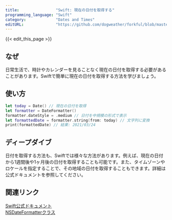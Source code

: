 ```yaml
---
title:                "Swift: 現在の日付を取得する"
programming_language: "Swift"
category:             "Dates and Times"
editURL:              "https://github.com/dogweather/forkful/blob/master/content/ja/swift/getting-the-current-date.md"
---
```


{{< edit_this_page >}}

## なぜ

日常生活で、時計やカレンダーを見ることなく現在の日付を取得する必要があることがあります。Swiftで簡単に現在の日付を取得する方法を学びましょう。

## 使い方

```Swift
let today = Date() // 現在の日付を取得
let formatter = DateFormatter()
formatter.dateStyle = .medium // 日付を中規模の形式で表示
let formattedDate = formatter.string(from: today) // 文字列に変換
print(formattedDate) // 結果: 2021/03/24
```

## ディープダイブ

日付を取得する方法も、Swiftでは様々な方法があります。例えば、現在の日付から1週間後や1ヶ月後の日付を取得することも可能です。また、タイムゾーンやロケールを指定することで、その地域の日付を取得することもできます。詳細は公式ドキュメントを参照してください。

## 関連リンク

[Swift公式ドキュメント](https://developer.apple.com/documentation/foundation/date)  
[NSDateFormatterクラス](https://developer.apple.com/documentation/foundation/nsdateformatter)